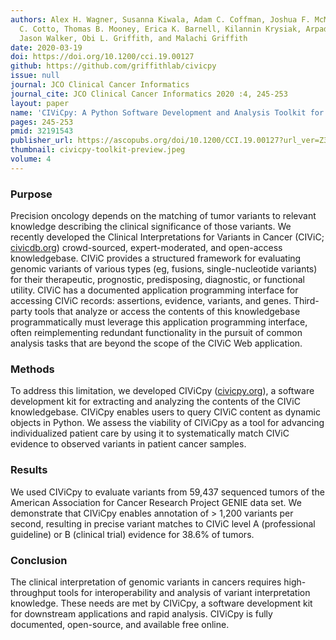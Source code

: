 ```yaml
---
authors: Alex H. Wagner, Susanna Kiwala, Adam C. Coffman, Joshua F. McMichael, Kelsy
  C. Cotto, Thomas B. Mooney, Erica K. Barnell, Kilannin Krysiak, Arpad M. Danos,
  Jason Walker, Obi L. Griffith, and Malachi Griffith
date: 2020-03-19
doi: https://doi.org/10.1200/cci.19.00127
github: https://github.com/griffithlab/civicpy
issue: null
journal: JCO Clinical Cancer Informatics
journal_cite: JCO Clinical Cancer Informatics 2020 :4, 245-253
layout: paper
name: 'CIViCpy: A Python Software Development and Analysis Toolkit for the CIViC Knowledgebase'
pages: 245-253
pmid: 32191543
publisher_url: https://ascopubs.org/doi/10.1200/CCI.19.00127?url_ver=Z39.88-2003
thumbnail: civicpy-toolkit-preview.jpeg
volume: 4
---
```

### Purpose

Precision oncology depends on the matching of tumor variants to relevant knowledge describing the clinical significance of those variants. We recently developed the Clinical Interpretations for Variants in Cancer (CIViC; [civicdb.org](https://civicdb.org)) crowd-sourced, expert-moderated, and open-access knowledgebase. CIViC provides a structured framework for evaluating genomic variants of various types (eg, fusions, single-nucleotide variants) for their therapeutic, prognostic, predisposing, diagnostic, or functional utility. CIViC has a documented application programming interface for accessing CIViC records: assertions, evidence, variants, and genes. Third-party tools that analyze or access the contents of this knowledgebase programmatically must leverage this application programming interface, often reimplementing redundant functionality in the pursuit of common analysis tasks that are beyond the scope of the CIViC Web application.

### Methods

To address this limitation, we developed CIViCpy ([civicpy.org](http://civicpy.org)), a software development kit for extracting and analyzing the contents of the CIViC knowledgebase. CIViCpy enables users to query CIViC content as dynamic objects in Python. We assess the viability of CIViCpy as a tool for advancing individualized patient care by using it to systematically match CIViC evidence to observed variants in patient cancer samples.

### Results

We used CIViCpy to evaluate variants from 59,437 sequenced tumors of the American Association for Cancer Research Project GENIE data set. We demonstrate that CIViCpy enables annotation of > 1,200 variants per second, resulting in precise variant matches to CIViC level A (professional guideline) or B (clinical trial) evidence for 38.6% of tumors.

### Conclusion

The clinical interpretation of genomic variants in cancers requires high-throughput tools for interoperability and analysis of variant interpretation knowledge. These needs are met by CIViCpy, a software development kit for downstream applications and rapid analysis. CIViCpy is fully documented, open-source, and available free online.


